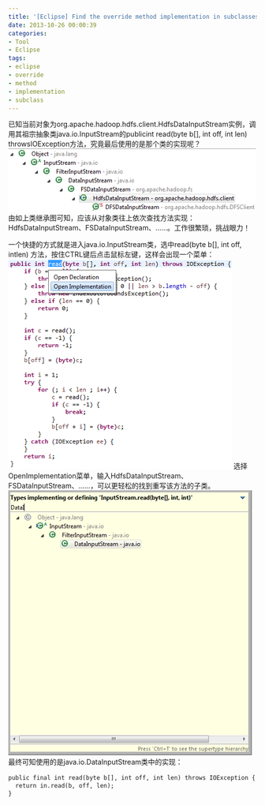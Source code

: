 ```yaml
---
title: '[Eclipse] Find the override method implementation in subclasses'
date: 2013-10-26 00:00:39
categories: 
- Tool
- Eclipse
tags: 
- eclipse
- override
- method
- implementation
- subclass
---
```

已知当前对象为org.apache.hadoop.hdfs.client.HdfsDataInputStream实例，调用其祖宗抽象类java.io.InputStream的publicint read(byte b[], int off, int len) throwsIOException方法，究竟最后使用的是那个类的实现呢？
![[Eclipse] Find the override method implementation in subclasses](/images/2013/10/0026uWfMzy78LUoXO4J55.png)
由如上类继承图可知，应该从对象类往上依次查找方法实现：HdfsDataInputStream、FSDataInputStream、......。工作很繁琐，挑战眼力！

一个快捷的方式就是进入java.io.InputStream类，选中read(byte b[], int off, intlen) 方法，按住CTRL键后点击鼠标左键，这样会出现一个菜单：
![[Eclipse] Find the override method implementation in subclasses](/images/2013/10/0026uWfMzy78LUO0EEW6a.png)
选择OpenImplementation菜单，输入HdfsDataInputStream、FSDataInputStream、......，可以更轻松的找到重写该方法的子类。
![[Eclipse] Find the override method implementation in subclasses](/images/2013/10/0026uWfMzy78LVDQRYPff.png)
最终可知使用的是java.io.DataInputStream类中的实现：
```
public final int read(byte b[], int off, int len) throws IOException {
  return in.read(b, off, len);
}
```
